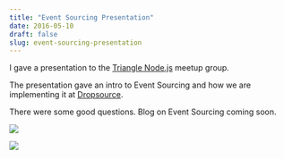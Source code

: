 ```yaml
---
title: "Event Sourcing Presentation"
date: 2016-05-10
draft: false
slug: event-sourcing-presentation
---
```


I gave a presentation to the [Triangle Node.js](http://www.meetup.com/triangle-nodejs/events/230463357/) meetup group.

The presentation gave an intro to Event Sourcing and how we are implementing it at [Dropsource](https://dropsource.com).

There were some good questions. Blog on Event Sourcing coming soon.

![](/images/event-sourcing-talk-1.jpg)

![](/images/event-sourcing-talk-2.jpg)
